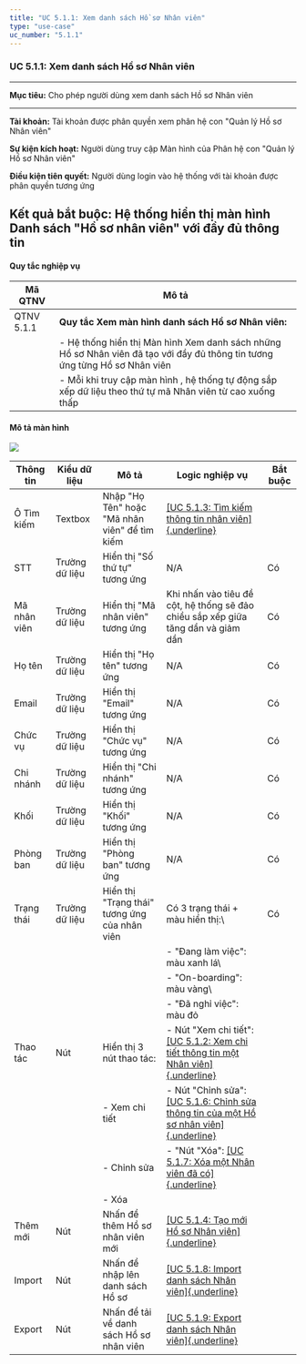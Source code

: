 ```yaml
---
title: "UC 5.1.1: Xem danh sách Hồ sơ Nhân viên"
type: "use-case"
uc_number: "5.1.1"
---
```


### UC 5.1.1: Xem danh sách Hồ sơ Nhân viên

  ---------------------------------------------------------------------------------------------------------
  **Mục tiêu:**               Cho phép người dùng xem danh sách Hồ sơ Nhân viên
  --------------------------- -----------------------------------------------------------------------------
  **Tài khoản:**              Tài khoản được phân quyền xem phân hệ con "Quản lý Hồ sơ Nhân viên"

  **Sự kiện kích hoạt:**      Người dùng truy cập Màn hình của Phân hệ con "Quản lý Hồ sơ Nhân viên"

  **Điều kiện tiên quyết:**   Người dùng login vào hệ thống với tài khoản được phân quyền tương ứng

  **Kết quả bắt buộc:**       Hệ thống hiển thị màn hình Danh sách "Hồ sơ nhân viên" với đầy đủ thông tin
  ---------------------------------------------------------------------------------------------------------

#### Quy tắc nghiệp vụ

| **Mã QTNV** | **Mô tả** |
| --- | --- |
| QTNV 5.1.1 | **Quy tắc Xem màn hình danh sách Hồ sơ Nhân viên:** |
|  | - Hệ thống hiển thị Màn hình Xem danh sách những Hồ sơ Nhân viên đã tạo với đầy đủ thông tin tương ứng từng Hồ sơ Nhân viên |
|  | - Mỗi khi truy cập màn hình , hệ thống tự động sắp xếp dữ liệu theo thứ tự mã Nhân viên từ cao xuống thấp |

#### Mô tả màn hình

![](media/image53.png)

| **Thông tin** | **Kiểu dữ liệu** | **Mô tả** | **Logic nghiệp vụ** | **Bắt buộc** |
| --- | --- | --- | --- | --- |
| Ô Tìm kiếm | Textbox | Nhập "Họ Tên" hoặc "Mã nhân viên" để tìm kiếm | [[UC 5.1.3: Tìm kiếm thông tin nhân viên]{.underline}](#uc-5.1.3-tìm-kiếm-hồ-sơ-nhân-viên) |  |
| STT | Trường dữ liệu | Hiển thị "Số thứ tự" tương ứng | N/A | Có |
| Mã nhân viên | Trường dữ liệu | Hiển thị "Mã nhân viên" tương ứng | Khi nhấn vào tiêu đề cột, hệ thống sẽ đảo chiều sắp xếp giữa tăng dần và giảm dần | Có |
| Họ tên | Trường dữ liệu | Hiển thị "Họ tên" tương ứng | N/A | Có |
| Email | Trường dữ liệu | Hiển thị "Email" tương ứng | N/A | Có |
| Chức vụ | Trường dữ liệu | Hiển thị "Chức vụ" tương ứng | N/A | Có |
| Chi nhánh | Trường dữ liệu | Hiển thị "Chi nhánh" tương ứng | N/A | Có |
| Khối | Trường dữ liệu | Hiển thị "Khối" tương ứng | N/A | Có |
| Phòng ban | Trường dữ liệu | Hiển thị "Phòng ban" tương ứng | N/A | Có |
| Trạng thái | Trường dữ liệu | Hiển thị "Trạng thái" tương ứng của nhân viên | Có 3 trạng thái + màu hiển thị:\ | Có |
|  |  |  | - "Đang làm việc": màu xanh lá\ |  |
|  |  |  | - "On-boarding": màu vàng\ |  |
|  |  |  | - "Đã nghỉ việc": màu đỏ |  |
| Thao tác | Nút | Hiển thị 3 nút thao tác: | \- Nút "Xem chi tiết": [[UC 5.1.2: Xem chi tiết thông tin một Nhân viên]{.underline}](#uc-5.1.2-xem-chi-tiết-thông-tin-một-nhân-viên) |  |
|  |  | \- Xem chi tiết | \- Nút "Chỉnh sửa": [[UC 5.1.6: Chỉnh sửa thông tin của một Hồ sơ nhân viên]{.underline}](#uc-5.1.6-chỉnh-sửa-thông-tin-của-một-hồ-sơ-nhân-viên) |  |
|  |  | \- Chỉnh sửa | \- "Nút "Xóa": [[UC 5.1.7: Xóa một Nhân viên đã có]{.underline}](#uc-5.1.7-xóa-một-nhân-viên-đã-có) |  |
|  |  | \- Xóa |  |  |
| Thêm mới | Nút | Nhấn để thêm Hồ sơ nhân viên mới | [[UC 5.1.4: Tạo mới Hồ sơ Nhân viên]{.underline}](#uc-5.1.4-tạo-mới-một-hồ-sơ-nhân-viên) |  |
| Import | Nút | Nhấn để nhập lên danh sách Hồ sơ | [[UC 5.1.8: Import danh sách Nhân viên]{.underline}](#uc-5.1.8-import-danh-sách-nhân-viên) |  |
| Export | Nút | Nhấn để tải về danh sách Hồ sơ nhân viên | [[UC 5.1.9: Export danh sách Nhân viên]{.underline}](#uc-5.1.9-export-danh-sách-nhân-viên) |  |
